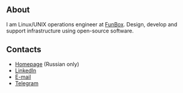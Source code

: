 ## About

I am Linux/UNIX operations engineer at [FunBox](https://funbox.ru/). Design, develop and support infrastructure using open-source software.

## Contacts

- [Homepage](https://gon.gl/) (Russian only)
- [LinkedIn](https://www.linkedin.com/in/gongled)
- [E-mail](mailto:inbox@gon.gl)
- [Telegram](https://t.me/@gongled)
